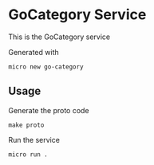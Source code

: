 # GoCategory Service

This is the GoCategory service

Generated with

```
micro new go-category
```

## Usage

Generate the proto code

```
make proto
```

Run the service

```
micro run .
```